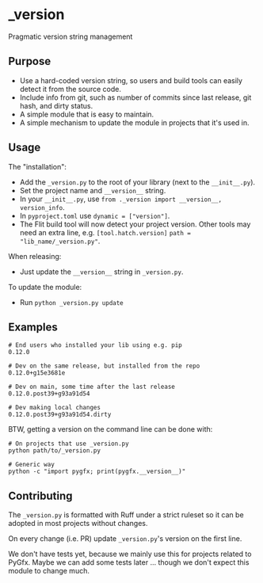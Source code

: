 # _version
Pragmatic version string management


## Purpose

* Use a hard-coded version string, so users and build tools can easily
  detect it from the source code.
* Include info from git, such as number of commits since last release,
  git hash, and dirty status.
* A simple module that is easy to maintain.
* A simple mechanism to update the module in projects that it's used in.


## Usage

The "installation":

* Add the `_version.py` to the root of your library (next to the `__init__.py`).
* Set the project name and `__version__` string.
* In your `__init__.py`, use `from ._version import __version__, version_info`.
* In `pyproject.toml` use `dynamic = ["version"]`.
* The Flit build tool will now detect your project version. Other tools may
  need an extra line, e.g. `[tool.hatch.version]` `path = "lib_name/_version.py"`.

When releasing:

* Just update the `__version__` string in `_version.py`.

To update the module:

* Run `python _version.py update`


## Examples

```
# End users who installed your lib using e.g. pip
0.12.0

# Dev on the same release, but installed from the repo
0.12.0+g15e3681e

# Dev on main, some time after the last release
0.12.0.post39+g93a91d54

# Dev making local changes
0.12.0.post39+g93a91d54.dirty
```

BTW, getting a version on the command line can be done with:
```
# On projects that use _version.py
python path/to/_version.py

# Generic way
python -c "import pygfx; print(pygfx.__version__)"
```


## Contributing

The `_version.py` is formatted with Ruff under a strict ruleset so it
can be adopted in most projects without changes.

On every change (i.e. PR) update `_version.py`'s version on the first line.

We don't have tests yet, because we mainly use this for projects related to PyGfx.
Maybe we can add some tests later ... though we don't expect this module to change much.
